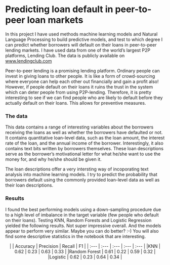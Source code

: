 # Predicting loan default in peer-to-peer loan markets
In this project I have used methods machine learning models and Natural Language Processing to build predictive models, and test to which degree I can predict whether borrowers will default on their loans in peer-to-peer lending markets. I have used  data from one of the world’s largest P2P platforms, Lending Club. The data is publicly available on www.lendingclub.com

Peer-to-peer lending is a promising lending platform. Ordinary people can invest in giving loans to other people. It is like a form of crowd-sourcing where everyone can help each other out financially and gain a profit also! However, if people default on their loans it ruins the trust in the system which can deter people from using P2P-lending. Therefore, it is pretty interesting to see if we can find people who are likely to default before they actually default on their loans. This allows for preventive measures. 

### The data
This data contains a range of interesting variables about the borrowers receiving the loans as well as whether the borrowers have defaulted or not. It contains quantitative loan-level data, such as the loan amount, the interest rate of the loan, and the annual income of the borrower. Interestingly, it also contains text bits written by borrowers themselves. These loan descriptions serve as the borrower’s motivational letter for what he/she want to use the money for, and why he/she should be given it.  

The loan descriptions offer a very intersting way of incoporating text analysis into machine learning models. I try to predict the probability that borrowers default using the commonly provided loan-level data as well as their loan descriptions. 

### Results
I found the best performing models using a down-sampling procedure due to a high level of imbalance in the target variable (few people who default on their loans). Testing KNN, Random Forests and Logistic Regression yielded the following results. Not super impressive overall. And the models appear to perform very similar. Maybe you can do better? :-) You will also find some descriptive statistics in the notebook that are interesting.

<p align="center">
 |              | Accuracy       | Precision     | Recall      | F1        |
 | :---         |  :---          |  :---         | :---        | :---      |
 |KNN           | 0.62           | 0.23          | 0.63        | 0.33      |
 |Random Forest | 0.61           | 0.22          | 0.59        | 0.32      |
 |Logistic      | 0.62           | 0.23          | 0.64        | 0.34      |
</p>

